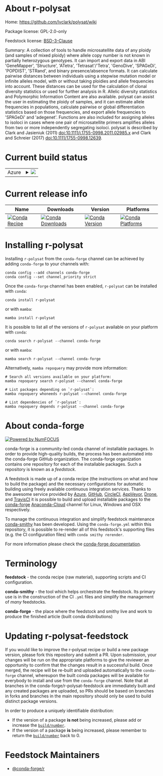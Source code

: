 About r-polysat
===============

Home: https://github.com/lvclark/polysat/wiki

Package license: GPL-2.0-only

Feedstock license: [BSD-3-Clause](https://github.com/conda-forge/r-polysat-feedstock/blob/main/LICENSE.txt)

Summary: A collection of tools to handle microsatellite data of any ploidy (and samples of mixed ploidy) where allele copy number is not known in partially heterozygous genotypes.  It can import and export data in ABI 'GeneMapper', 'Structure', 'ATetra', 'Tetrasat'/'Tetra', 'GenoDive', 'SPAGeDi', 'POPDIST', 'STRand', and binary presence/absence formats.  It can calculate pairwise distances between individuals using a stepwise mutation model or infinite alleles model, with or without taking ploidies and allele frequencies into account.  These distances can be used for the calculation of clonal diversity statistics or used for further analysis in R.  Allelic diversity statistics and Polymorphic Information Content are also available.  polysat can  assist the user in estimating the ploidy of samples, and it can estimate allele  frequencies in populations, calculate pairwise or global differentiation statistics  based on those frequencies, and export allele frequencies to 'SPAGeDi' and 'adegenet'.   Functions are also included for assigning alleles to isoloci in cases where one pair  of microsatellite primers amplifies alleles from two or more independently segregating isoloci.  polysat is described by Clark and Jasieniuk (2011) <doi:10.1111/j.1755-0998.2011.02985.x> and Clark and Schreier (2017) <doi:10.1111/1755-0998.12639>.

Current build status
====================


<table>
    
  <tr>
    <td>Azure</td>
    <td>
      <details>
        <summary>
          <a href="https://dev.azure.com/conda-forge/feedstock-builds/_build/latest?definitionId=7529&branchName=main">
            <img src="https://dev.azure.com/conda-forge/feedstock-builds/_apis/build/status/r-polysat-feedstock?branchName=main">
          </a>
        </summary>
        <table>
          <thead><tr><th>Variant</th><th>Status</th></tr></thead>
          <tbody><tr>
              <td>linux_64_r_base4.0</td>
              <td>
                <a href="https://dev.azure.com/conda-forge/feedstock-builds/_build/latest?definitionId=7529&branchName=main">
                  <img src="https://dev.azure.com/conda-forge/feedstock-builds/_apis/build/status/r-polysat-feedstock?branchName=main&jobName=linux&configuration=linux_64_r_base4.0" alt="variant">
                </a>
              </td>
            </tr><tr>
              <td>linux_64_r_base4.1</td>
              <td>
                <a href="https://dev.azure.com/conda-forge/feedstock-builds/_build/latest?definitionId=7529&branchName=main">
                  <img src="https://dev.azure.com/conda-forge/feedstock-builds/_apis/build/status/r-polysat-feedstock?branchName=main&jobName=linux&configuration=linux_64_r_base4.1" alt="variant">
                </a>
              </td>
            </tr><tr>
              <td>osx_64_r_base4.0</td>
              <td>
                <a href="https://dev.azure.com/conda-forge/feedstock-builds/_build/latest?definitionId=7529&branchName=main">
                  <img src="https://dev.azure.com/conda-forge/feedstock-builds/_apis/build/status/r-polysat-feedstock?branchName=main&jobName=osx&configuration=osx_64_r_base4.0" alt="variant">
                </a>
              </td>
            </tr><tr>
              <td>osx_64_r_base4.1</td>
              <td>
                <a href="https://dev.azure.com/conda-forge/feedstock-builds/_build/latest?definitionId=7529&branchName=main">
                  <img src="https://dev.azure.com/conda-forge/feedstock-builds/_apis/build/status/r-polysat-feedstock?branchName=main&jobName=osx&configuration=osx_64_r_base4.1" alt="variant">
                </a>
              </td>
            </tr><tr>
              <td>win_64_r_base4.0</td>
              <td>
                <a href="https://dev.azure.com/conda-forge/feedstock-builds/_build/latest?definitionId=7529&branchName=main">
                  <img src="https://dev.azure.com/conda-forge/feedstock-builds/_apis/build/status/r-polysat-feedstock?branchName=main&jobName=win&configuration=win_64_r_base4.0" alt="variant">
                </a>
              </td>
            </tr><tr>
              <td>win_64_r_base4.1</td>
              <td>
                <a href="https://dev.azure.com/conda-forge/feedstock-builds/_build/latest?definitionId=7529&branchName=main">
                  <img src="https://dev.azure.com/conda-forge/feedstock-builds/_apis/build/status/r-polysat-feedstock?branchName=main&jobName=win&configuration=win_64_r_base4.1" alt="variant">
                </a>
              </td>
            </tr>
          </tbody>
        </table>
      </details>
    </td>
  </tr>
</table>

Current release info
====================

| Name | Downloads | Version | Platforms |
| --- | --- | --- | --- |
| [![Conda Recipe](https://img.shields.io/badge/recipe-r--polysat-green.svg)](https://anaconda.org/conda-forge/r-polysat) | [![Conda Downloads](https://img.shields.io/conda/dn/conda-forge/r-polysat.svg)](https://anaconda.org/conda-forge/r-polysat) | [![Conda Version](https://img.shields.io/conda/vn/conda-forge/r-polysat.svg)](https://anaconda.org/conda-forge/r-polysat) | [![Conda Platforms](https://img.shields.io/conda/pn/conda-forge/r-polysat.svg)](https://anaconda.org/conda-forge/r-polysat) |

Installing r-polysat
====================

Installing `r-polysat` from the `conda-forge` channel can be achieved by adding `conda-forge` to your channels with:

```
conda config --add channels conda-forge
conda config --set channel_priority strict
```

Once the `conda-forge` channel has been enabled, `r-polysat` can be installed with `conda`:

```
conda install r-polysat
```

or with `mamba`:

```
mamba install r-polysat
```

It is possible to list all of the versions of `r-polysat` available on your platform with `conda`:

```
conda search r-polysat --channel conda-forge
```

or with `mamba`:

```
mamba search r-polysat --channel conda-forge
```

Alternatively, `mamba repoquery` may provide more information:

```
# Search all versions available on your platform:
mamba repoquery search r-polysat --channel conda-forge

# List packages depending on `r-polysat`:
mamba repoquery whoneeds r-polysat --channel conda-forge

# List dependencies of `r-polysat`:
mamba repoquery depends r-polysat --channel conda-forge
```


About conda-forge
=================

[![Powered by
NumFOCUS](https://img.shields.io/badge/powered%20by-NumFOCUS-orange.svg?style=flat&colorA=E1523D&colorB=007D8A)](https://numfocus.org)

conda-forge is a community-led conda channel of installable packages.
In order to provide high-quality builds, the process has been automated into the
conda-forge GitHub organization. The conda-forge organization contains one repository
for each of the installable packages. Such a repository is known as a *feedstock*.

A feedstock is made up of a conda recipe (the instructions on what and how to build
the package) and the necessary configurations for automatic building using freely
available continuous integration services. Thanks to the awesome service provided by
[Azure](https://azure.microsoft.com/en-us/services/devops/), [GitHub](https://github.com/),
[CircleCI](https://circleci.com/), [AppVeyor](https://www.appveyor.com/),
[Drone](https://cloud.drone.io/welcome), and [TravisCI](https://travis-ci.com/)
it is possible to build and upload installable packages to the
[conda-forge](https://anaconda.org/conda-forge) [Anaconda-Cloud](https://anaconda.org/)
channel for Linux, Windows and OSX respectively.

To manage the continuous integration and simplify feedstock maintenance
[conda-smithy](https://github.com/conda-forge/conda-smithy) has been developed.
Using the ``conda-forge.yml`` within this repository, it is possible to re-render all of
this feedstock's supporting files (e.g. the CI configuration files) with ``conda smithy rerender``.

For more information please check the [conda-forge documentation](https://conda-forge.org/docs/).

Terminology
===========

**feedstock** - the conda recipe (raw material), supporting scripts and CI configuration.

**conda-smithy** - the tool which helps orchestrate the feedstock.
                   Its primary use is in the construction of the CI ``.yml`` files
                   and simplify the management of *many* feedstocks.

**conda-forge** - the place where the feedstock and smithy live and work to
                  produce the finished article (built conda distributions)


Updating r-polysat-feedstock
============================

If you would like to improve the r-polysat recipe or build a new
package version, please fork this repository and submit a PR. Upon submission,
your changes will be run on the appropriate platforms to give the reviewer an
opportunity to confirm that the changes result in a successful build. Once
merged, the recipe will be re-built and uploaded automatically to the
`conda-forge` channel, whereupon the built conda packages will be available for
everybody to install and use from the `conda-forge` channel.
Note that all branches in the conda-forge/r-polysat-feedstock are
immediately built and any created packages are uploaded, so PRs should be based
on branches in forks and branches in the main repository should only be used to
build distinct package versions.

In order to produce a uniquely identifiable distribution:
 * If the version of a package **is not** being increased, please add or increase
   the [``build/number``](https://docs.conda.io/projects/conda-build/en/latest/resources/define-metadata.html#build-number-and-string).
 * If the version of a package **is** being increased, please remember to return
   the [``build/number``](https://docs.conda.io/projects/conda-build/en/latest/resources/define-metadata.html#build-number-and-string)
   back to 0.

Feedstock Maintainers
=====================

* [@conda-forge/r](https://github.com/conda-forge/r/)

